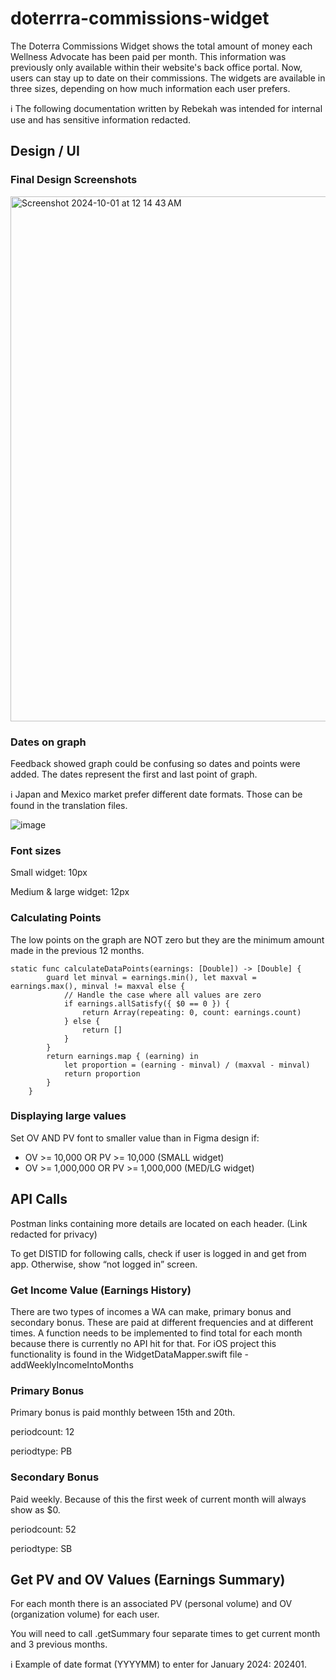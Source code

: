 # doterrra-commissions-widget
The Doterra Commissions Widget shows the total amount of money each Wellness Advocate has been paid per month. This information was previously only available within their website's back office portal. Now, users can stay up to date on their commissions. The widgets are available in three sizes, depending on how much information each user prefers. 

ℹ️ The following documentation written by Rebekah was intended for internal use and has sensitive information redacted. 

## Design / UI
### Final Design Screenshots 
<img width="840" alt="Screenshot 2024-10-01 at 12 14 43 AM" src="https://github.com/user-attachments/assets/26a5e726-8fe9-4370-9445-4a3b93599075">

### Dates on graph 

Feedback showed graph could be confusing so dates and points were added. The dates represent the first and last point of graph. 

ℹ️ Japan and Mexico market prefer different date formats. Those can be found in the translation files. 

![image](https://github.com/user-attachments/assets/6e877e93-d9a1-48e9-a084-77377752efa3)



### Font sizes
Small widget: 10px 

Medium & large widget: 12px

### Calculating Points
The low points on the graph are NOT zero but they are the minimum amount made in the previous 12 months. 


```
static func calculateDataPoints(earnings: [Double]) -> [Double] {
        guard let minval = earnings.min(), let maxval = earnings.max(), minval != maxval else {
            // Handle the case where all values are zero
            if earnings.allSatisfy({ $0 == 0 }) {
                return Array(repeating: 0, count: earnings.count)
            } else {
                return []
            }
        }
        return earnings.map { (earning) in
            let proportion = (earning - minval) / (maxval - minval)
            return proportion
        }
    }
```
### Displaying large values 
Set OV AND PV font to smaller value than in Figma design if:
* OV >= 10,000 OR PV >= 10,000 (SMALL widget) 
* OV >= 1,000,000 OR PV >= 1,000,000 (MED/LG widget)


## API Calls
Postman links containing more details are located on each header. (Link redacted for privacy) 

To get DISTID for following calls, check if user is logged in and get from app. Otherwise, show “not logged in” screen.

### Get Income Value (Earnings History)
There are two types of incomes a WA can make, primary bonus and secondary bonus. These are paid at different frequencies and at different times. 
A function needs to be implemented to find total for each month because there is currently no API hit for that. For iOS project this functionality is found in the WidgetDataMapper.swift file -addWeeklyIncomeIntoMonths


### Primary Bonus
Primary bonus is paid monthly between 15th and 20th. 

periodcount: 12 

periodtype: PB

### Secondary Bonus
Paid weekly. Because of this the first week of current month will always show as $0. 

periodcount: 52

periodtype: SB

## Get PV and OV Values (Earnings Summary) 
For each month there is an associated PV (personal volume) and OV (organization volume) for each user.

You will need to call .getSummary four separate times to get current month and 3 previous months. 

ℹ️ Example of date format (YYYYMM) to enter for January 2024: 202401. 
